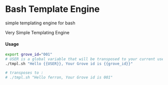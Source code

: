 Bash Template Engine
====================

simple templating engine for bash

Very Simple Templating Engine


#### Usage

```bash
export grove_id="001"
# USER is a global variable that will be transposed to your current user name
./tmpl.sh "Hello {{USER}}, Your Grove id is {{grove_id}}"

# transposes to :
# ./tmpl.sh "Hello ferron, Your Grove id is 001"

```
